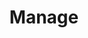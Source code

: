 ---
# metadata # 
title: Manage
description: Manage your instance, its GPUs, backups, and more. 
date: 
# taxonomy #
tags: 
series:
seriesPart:
weight: 3
--- 